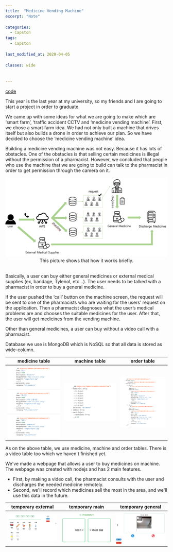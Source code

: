 ```yaml
---
title:  "Medicine Vending Machine"
excerpt: "Note"

categories:
  - Capston
tags:
  - Capston

last_modified_at: 2020-04-05

classes: wide
  

---
```


[code](https://github.com/sammiee5311/medicine_vending_machine)

This year is the last year at my university, so my friends and I are going to start a project in order to graduate.<br>

We came up with some ideas for what we are going to make which are ‘smart farm’, ‘traffic accident CCTV and ‘medicine vending machine’. First, we chose a smart farm idea. We had not only built a machine that drives itself but also builds a drone in order to achieve our plan. So we have decided to choose the ‘medicine vending machine’ idea.<br>

Building a medicine vending machine was not easy. Because it has lots of obstacles. One of the obstacles is that selling certain medicines is illegal without the permission of a pharmacist. However, we concluded that people who use the machine that we are going to build can talk to the pharmacist in order to get permission through the camera on it.<br>


<center> <img src="/assets/images/medicine_vending_machine/how_it_works.png" width="720"> </center>

<center> This picture shows that how it works briefly. </center> <br>

Basically, a user can buy either general medicines or external medical supplies (ex, bandage, Tylenol, etc…). The user needs to be talked with a pharmacist in order to buy a general medicine. <br>

If the user pushed the ‘call’ button on the machine screen, the request will be sent to one of the pharmacists who are waiting for the users’ request on the application. Then a pharmacist diagnoses what the user’s medical problems are and chooses the suitable medicines for the user. After that, the user will get medicines from the vending machine.<br>

Other than general medicines, a user can buy without a video call with a pharmacist. <br>


Database we use is MongoDB which is NoSQL so that all data is stored as wide-column. 


medicine table | machine table | order table
:------------: | :-----------: | :-----------:
<img src="/assets/images/medicine_vending_machine/medicine_table.png" width="720">  | <img src="/assets/images/medicine_vending_machine/machine_table.png" width="720"> | <img src="/assets/images/medicine_vending_machine/order_table.png" width="720">

As on the above table, we use medicine, machine and order tables. There is a video table too which we haven't finished yet. <br>

We've made a webpage that allows a user to buy medicines on machine. The webpage was created with nodejs and has 2 main features. <br>
- First, by making a video call, the pharmacist consults with the user and discharges the needed medicine remotely.
- Second, we'll record which medicines sell the most in the area, and we'll use this data in the future.

temporary external | temporary main | temporary general | 
:------------: | :-----------:  | :-----------:  |
<img src="/assets/images/medicine_vending_machine/temporary_web1.png" width="720">  | <img src="/assets/images/medicine_vending_machine/temporary_web0.png" width="720"> | <img src="/assets/images/medicine_vending_machine/temporary_web2.png" width="720">